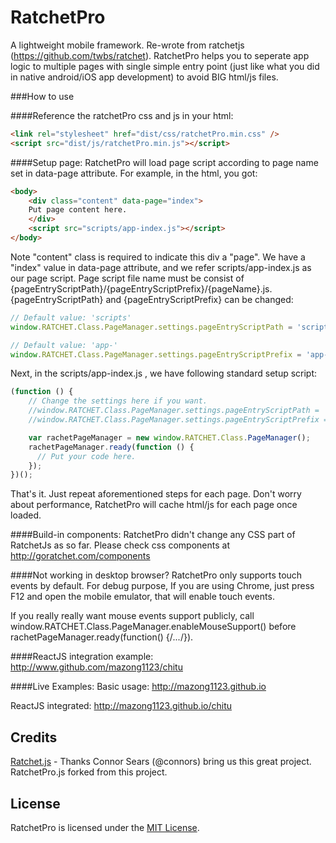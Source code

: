 # RatchetPro

A lightweight mobile framework. Re-wrote from ratchetjs (https://github.com/twbs/ratchet). 
RatchetPro helps you to seperate app logic to multiple pages with single simple entry point (just like what you did in native android/iOS app development) to avoid BIG html/js files.

###How to use

####Reference the ratchetPro css and js in your html:
```html
<link rel="stylesheet" href="dist/css/ratchetPro.min.css" />
<script src="dist/js/ratchetPro.min.js"></script>
```

####Setup page:
RatchetPro will load page script according to page name set in data-page attribute. For example, in the html, you got:
```html
<body>
    <div class="content" data-page="index">
    Put page content here.
    </div>
    <script src="scripts/app-index.js"></script>
</body>
```
Note "content" class is required to indicate this div a "page". We have a "index" value in data-page attribute, and we refer scripts/app-index.js as our page script. Page script file name must be consist of {pageEntryScriptPath}/{pageEntryScriptPrefix}/{pageName}.js. {pageEntryScriptPath} and {pageEntryScriptPrefix} can be changed:
```javascript
// Default value: 'scripts'
window.RATCHET.Class.PageManager.settings.pageEntryScriptPath = 'scripts'

// Default value: 'app-'
window.RATCHET.Class.PageManager.settings.pageEntryScriptPrefix = 'app-' 
```

Next, in the scripts/app-index.js , we have following standard setup script:
```javascript
(function () {
    // Change the settings here if you want.
    //window.RATCHET.Class.PageManager.settings.pageEntryScriptPath = 'scripts'
    //window.RATCHET.Class.PageManager.settings.pageEntryScriptPrefix = 'app-' 

    var rachetPageManager = new window.RATCHET.Class.PageManager();
    rachetPageManager.ready(function () {
      // Put your code here.
    });
})();
```
That's it. Just repeat aforementioned steps for each page. Don't worry about performance, RatchetPro will cache html/js for each page once loaded.

####Build-in components:
RatchetPro didn't change any CSS part of RatchetJs as so far. Please check css components at http://goratchet.com/components

####Not working in desktop browser?
RatchetPro only supports touch events by default. For debug purpose, If you are using Chrome, just press F12 and open the mobile emulator, that will enable touch events.

If you really really want mouse events support publicly, call window.RATCHET.Class.PageManager.enableMouseSupport() before  rachetPageManager.ready(function() {/*...*/}).

####ReactJS integration example:
http://www.github.com/mazong1123/chitu

####Live Examples:
Basic usage: http://mazong1123.github.io

ReactJS integrated: http://mazong1123.github.io/chitu
## Credits
[Ratchet.js](https://github.com/twbs/ratchet) - Thanks Connor Sears (@connors) bring us this great project. RatchetPro.js forked from this project.

## License

RatchetPro is licensed under the [MIT License](http://opensource.org/licenses/MIT).
